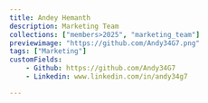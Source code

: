 ```yaml
---
title: Andey Hemanth
description: Marketing Team
collections: ["members>2025", "marketing_team"]
previewimage: "https://github.com/Andy34G7.png"
tags: ["Marketing"]
customFields:
    - Github: https://github.com/Andy34G7
    - Linkedin: www.linkedin.com/in/andy34g7

---
```

